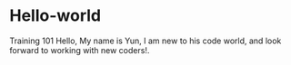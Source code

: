 # Hello-world
Training 101
Hello, My name is Yun, I am new to his code world, and look forward to working with new coders!.
